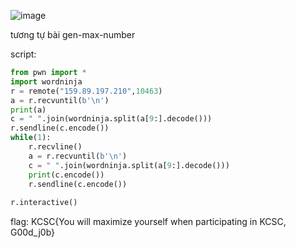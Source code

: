 ![image](https://user-images.githubusercontent.com/87138860/213165600-5e458e7e-2e74-4071-9218-247af708ead8.png)



tương tự bài gen-max-number


script: 




```py
from pwn import *
import wordninja
r = remote("159.89.197.210",10463)
a = r.recvuntil(b'\n')
print(a)
c = " ".join(wordninja.split(a[9:].decode()))
r.sendline(c.encode())
while(1):
    r.recvline()
    a = r.recvuntil(b'\n')
    c = " ".join(wordninja.split(a[9:].decode()))
    print(c.encode())
    r.sendline(c.encode())
    
r.interactive()

```

flag: KCSC{You will maximize yourself when participating in KCSC, G00d_j0b}
